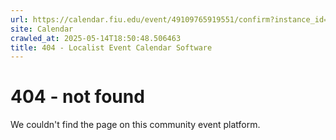 ```yaml
---
url: https://calendar.fiu.edu/event/49109765919551/confirm?instance_id=49109765945168&return=https%3A%2F%2Fcalendar.fiu.edu%2Fcalendar%3Fevent_types%255B%255D%3D37290279036119
site: Calendar
crawled_at: 2025-05-14T18:50:48.506463
title: 404 - Localist Event Calendar Software
---
```


# 404 - not found
We couldn't find the page on this community event platform.
